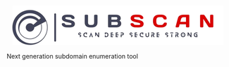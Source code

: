 <!-- markdownlint-disable MD033 MD041-->
<div align="center">
  <picture>
    <source media="(prefers-color-scheme: dark)" srcset="https://github.com/eredotpkfr/subscan/blob/refactors/assets/logo-light.png">
    <img alt="Subscan Logo" with="479px" height="90px" src="https://github.com/eredotpkfr/subscan/blob/refactors/assets/logo-dark.png">
  </picture>
</div>
<!-- markdownlint-enable MD033 MD041 -->

Next generation subdomain enumeration tool
